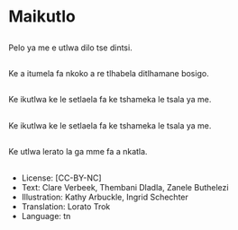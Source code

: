 # Maikutlo

##
Pelo ya me e utlwa dilo
tse dintsi.

##
Ke a itumela fa nkoko a
re tlhabela ditlhamane
bosigo.

##
Ke ikutlwa ke le setlaela
fa ke tshameka le tsala
ya me.

##
Ke ikutlwa ke le setlaela
fa ke tshameka le tsala
ya me.

##
Ke utlwa lerato la ga
mme fa a nkatla.

##
* License: [CC-BY-NC]
* Text: Clare Verbeek, Thembani Dladla, Zanele Buthelezi
* Illustration: Kathy Arbuckle, Ingrid Schechter
* Translation: Lorato Trok
* Language: tn
